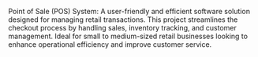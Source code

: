 Point of Sale (POS) System: A user-friendly and efficient software solution designed for managing retail transactions. This project streamlines the checkout process by handling sales, inventory tracking, and customer management. Ideal for small to medium-sized retail businesses looking to enhance operational efficiency and improve customer service.
